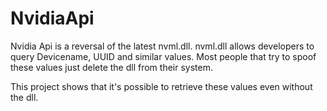 # NvidiaApi

Nvidia Api is a reversal of the latest nvml.dll.
nvml.dll allows developers to query Devicename, UUID and similar values.
Most people that try to spoof these values just delete the dll from their system.

This project shows that it's possible to retrieve these values even without the dll.
